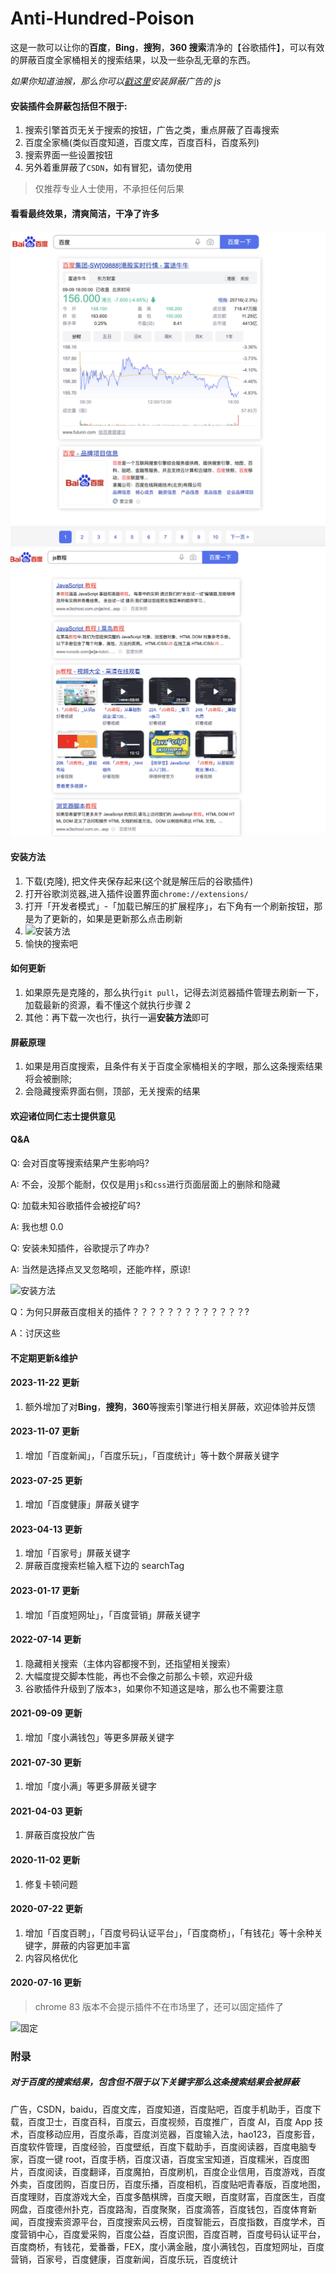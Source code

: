 # Anti-Hundred-Poison

这是一款可以让你的**百度**，**Bing**，**搜狗**，**360 搜索**清净的【谷歌插件】，可以有效的屏蔽百度全家桶相关的搜索结果，以及一些杂乱无章的东西。

_如果你知道油猴，那么你可以[戳这里](https://greasyfork.org/zh-CN/scripts/455226-anti-hundred-poison-%E5%B1%8F%E8%94%BD%E7%99%BE%E5%BA%A6%E7%9B%B8%E5%85%B3%E7%9A%84%E8%84%9A%E6%9C%AC)安装屏蔽广告的 js_

#### 安装插件会屏蔽包括但不限于:

1. 搜索引擎首页无关于搜索的按钮，广告之类，重点屏蔽了百毒搜索
2. 百度全家桶(类似百度知道，百度文库，百度百科，百度系列)
3. 搜索界面一些设置按钮
4. 另外着重屏蔽了`CSDN`，如有冒犯，请勿使用

> 仅推荐专业人士使用，不承担任何后果

#### 看看最终效果，清爽简洁，干净了许多

![百度首页](./imgs/1.png)
![js教程](./imgs/4.png)

#### 安装方法

1. 下载(克隆), 把文件夹保存起来(这个就是解压后的谷歌插件)
2. 打开谷歌浏览器,进入插件设置界面`chrome://extensions/`
3. 打开「开发者模式」-「加载已解压的扩展程序」，右下角有一个刷新按钮，那是为了更新的，如果是更新那么点击刷新
4. ![安装方法](./imgs/2.png)
5. 愉快的搜索吧

#### 如何更新

1. 如果原先是克隆的，那么执行`git pull`，记得去浏览器插件管理去刷新一下，加载最新的资源，看不懂这个就执行步骤 2
2. 其他：再下载一次也行，执行一遍**安装方法**即可

#### 屏蔽原理

1. 如果是用百度搜索，且条件有关于百度全家桶相关的字眼，那么这条搜索结果将会被删除;
2. 会隐藏搜索界面右侧，顶部，无关搜索的结果

#### 欢迎诸位同仁志士提供意见

#### Q&A

Q: 会对百度等搜索结果产生影响吗?

A: 不会，没那个能耐，仅仅是用`js`和`css`进行页面层面上的删除和隐藏

Q: 加载未知谷歌插件会被挖矿吗?

A: 我也想 0.0

Q: 安装未知插件，谷歌提示了咋办?

A: 当然是选择点叉叉忽略呗，还能咋样，原谅!

![安装方法](./imgs/3.png)

Q：为何只屏蔽百度相关的插件？？？？？？？？？？？？？?

A：讨厌这些

#### 不定期更新&维护

#### 2023-11-22 更新

1. 额外增加了对**Bing**，**搜狗**，**360**等搜索引擎进行相关屏蔽，欢迎体验并反馈

#### 2023-11-07 更新

1. 增加「百度新闻」，「百度乐玩」，「百度统计」等十数个屏蔽关键字

#### 2023-07-25 更新

1. 增加「百度健康」屏蔽关键字

#### 2023-04-13 更新

1. 增加「百家号」屏蔽关键字
2. 屏蔽百度搜索栏输入框下边的 searchTag

#### 2023-01-17 更新

1. 增加「百度短网址」，「百度营销」屏蔽关键字

#### 2022-07-14 更新

1. 隐藏相关搜索（主体内容都搜不到，还指望相关搜索）
2. 大幅度提交脚本性能，再也不会像之前那么卡顿，欢迎升级
3. 谷歌插件升级到了版本`3`，如果你不知道这是啥，那么也不需要注意

#### 2021-09-09 更新

1. 增加「度小满钱包」等更多屏蔽关键字

#### 2021-07-30 更新

1. 增加「度小满」等更多屏蔽关键字

#### 2021-04-03 更新

1. 屏蔽百度投放广告

#### 2020-11-02 更新

1. 修复卡顿问题

#### 2020-07-22 更新

1. 增加「百度百聘」，「百度号码认证平台」，「百度商桥」，「有钱花」等十余种关键字，屏蔽的内容更加丰富
2. 内容风格优化

#### 2020-07-16 更新

> chrome 83 版本不会提示插件不在市场里了，还可以固定插件了

![固定](./imgs/fixed.png)

### 附录

##### 对于百度的搜索结果，包含但不限于以下关键字那么这条搜索结果会被屏蔽

广告，CSDN，baidu，百度文库，百度知道，百度贴吧，百度手机助手，百度下载，百度卫士，百度百科，百度云，百度视频，百度推广，百度 AI，百度 App 技术，百度移动应用，百度杀毒，百度浏览器，百度输入法，hao123，百度影音，百度软件管理，百度经验，百度壁纸，百度下载助手，百度阅读器，百度电脑专家，百度一键 root，百度手柄，百度汉语，百度宝宝知道，百度糯米，百度图片，百度阅读，百度翻译，百度魔拍，百度刷机，百度企业信用，百度游戏，百度外卖，百度团购，百度日历，百度乐播，百度相机，百度贴吧青春版，百度地图，百度理财，百度游戏大全，百度多酷棋牌，百度天眼，百度财富，百度医生，百度网盘，百度德州扑克，百度路淘，百度聚聚，百度滴答，百度钱包，百度体育新闻，百度搜索资源平台，百度搜索风云榜，百度智能云，百度指数，百度学术，百度营销中心，百度爱采购，百度公益，百度识图，百度百聘，百度号码认证平台，百度商桥，有钱花，爱番番，FEX，度小满金融，度小满钱包，百度短网址，百度营销，百家号，百度健康，百度新闻，百度乐玩，百度统计
